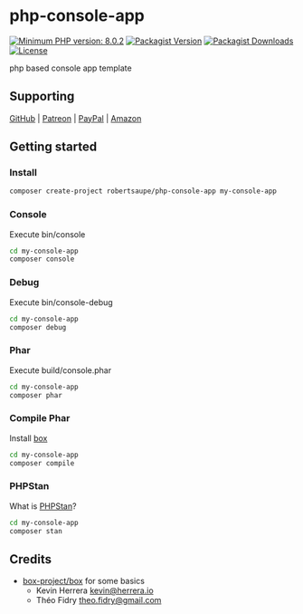 # php-console-app

[![Minimum PHP version: 8.0.2](https://img.shields.io/badge/php-8.0.2%2B-blue.svg?color=blue&style=for-the-badge)](https://packagist.org/packages/robertsaupe/php-console-app)
[![Packagist Version](https://img.shields.io/packagist/v/robertsaupe/php-console-app?color=blue&style=for-the-badge)](https://packagist.org/packages/robertsaupe/php-console-app)
[![Packagist Downloads](https://img.shields.io/packagist/dt/robertsaupe/php-console-app?color=blue&style=for-the-badge)](https://packagist.org/packages/robertsaupe/php-console-app)
[![License](https://img.shields.io/badge/license-MIT-blue.svg?style=for-the-badge)](LICENSE)

php based console app template

## Supporting

[GitHub](https://github.com/sponsors/robertsaupe) |
[Patreon](https://www.patreon.com/robertsaupe) |
[PayPal](https://www.paypal.com/donate?hosted_button_id=SQMRNY8YVPCZQ) |
[Amazon](https://www.amazon.de/ref=as_li_ss_tl?ie=UTF8&linkCode=ll2&tag=robertsaupe-21&linkId=b79bc86cee906816af515980cb1db95e&language=de_DE)

## Getting started

### Install

```sh
composer create-project robertsaupe/php-console-app my-console-app
```

### Console

Execute bin/console

```sh
cd my-console-app
composer console
```

### Debug

Execute bin/console-debug

```sh
cd my-console-app
composer debug
```

### Phar

Execute build/console.phar

```sh
cd my-console-app
composer phar
```

### Compile Phar

Install [box](https://github.com/box-project/box/blob/master/doc/installation.md#installation)

```sh
cd my-console-app
composer compile
```

### PHPStan

What is [PHPStan](https://phpstan.org)?

```sh
cd my-console-app
composer stan
```

## Credits

- [box-project/box](https://github.com/box-project/box) for some basics
  - Kevin Herrera <kevin@herrera.io>
  - Théo Fidry <theo.fidry@gmail.com>
